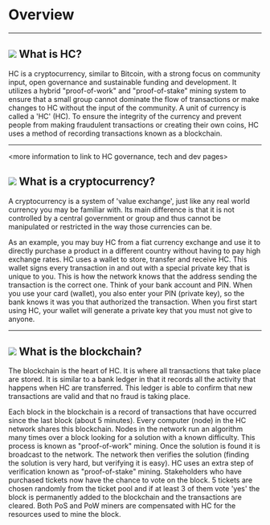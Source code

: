 # Overview

---

## <img class="hc-icon" src="/img/favicon.ico" /> What is HC?
HC is a cryptocurrency, similar to Bitcoin, with a strong focus on community input, open governance and sustainable funding and development. It utilizes a hybrid "proof-of-work" and "proof-of-stake" mining system to ensure that a small group cannot dominate the flow of transactions or make changes to HC without the input of the community. A unit of currency is called a 'HC' (HC). To ensure the integrity of the currency and prevent people from making fraudulent transactions or creating their own coins, HC uses a method of recording transactions known as a blockchain.

---

<more information to link to HC governance, tech and dev pages>

## <img class="hc-icon" src="/img/hc-icons/Cryptocurrency.svg" /> What is a cryptocurrency?
A cryptocurrency is a system of 'value exchange', just like any real world currency you may be familiar with. Its main difference is that it is not controlled by a central government or group and thus cannot be manipulated or restricted in the way those currencies can be.

As an example, you may buy HC from a fiat currency exchange and use it to directly purchase a product in a different country without having to pay high exchange rates.
HC uses a wallet to store, transfer and receive HC. This wallet signs every transaction in and out with a special private key that is unique to you. This is how the network knows that the address sending the transaction is the correct one. Think of your bank account and PIN. When you use your card (wallet), you also enter your PIN (private key), so the bank knows it was you that authorized the transaction. When you first start using HC, your wallet will generate a private key that you must not give to anyone.

---

## <img class="hc-icon" src="/img/hc-icons/Blocks.svg" /> What is the blockchain?
The blockchain is the heart of HC. It is where all transactions that take place are stored. It is similar to a bank ledger in that it records all the activity that happens when HC are transferred. This ledger is able to confirm that new transactions are valid and that no fraud is taking place.

Each block in the blockchain is a record of transactions that have occurred since the last block (about 5 minutes). Every computer (node) in the HC network shares this blockchain. Nodes in the network run an algorithm many times over a block looking for a solution with a known difficulty. This process is known as "proof-of-work" mining. Once the solution is found it is broadcast to the network. The network then verifies the solution (finding the solution is very hard, but verifying it is easy). HC uses an extra step of verification known as "proof-of-stake" mining. Stakeholders who have purchased tickets now have the chance to vote on the block. 5 tickets are chosen randomly from the ticket pool and if at least 3 of them vote 'yes' the block is permanently added to the blockchain and the transactions are cleared. Both PoS and PoW miners are compensated with HC for the resources used to mine the block.

<More information section to link to PoW and PoS guides>
